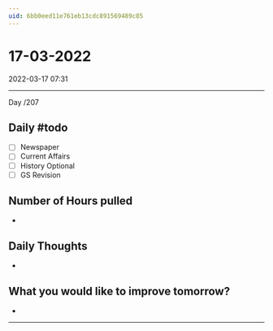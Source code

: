 ```yaml
---
uid: 6bb0eed11e761eb13cdc891569489c85
---
```


# 17-03-2022
2022-03-17 07:31

---

Day /207

## Daily #todo 

- [ ] Newspaper
- [ ] Current Affairs
- [ ] History Optional
- [ ] GS Revision 

## Number of Hours pulled 
- 

## Daily Thoughts
- 


## What you would like to improve tomorrow?
- 



--- 
